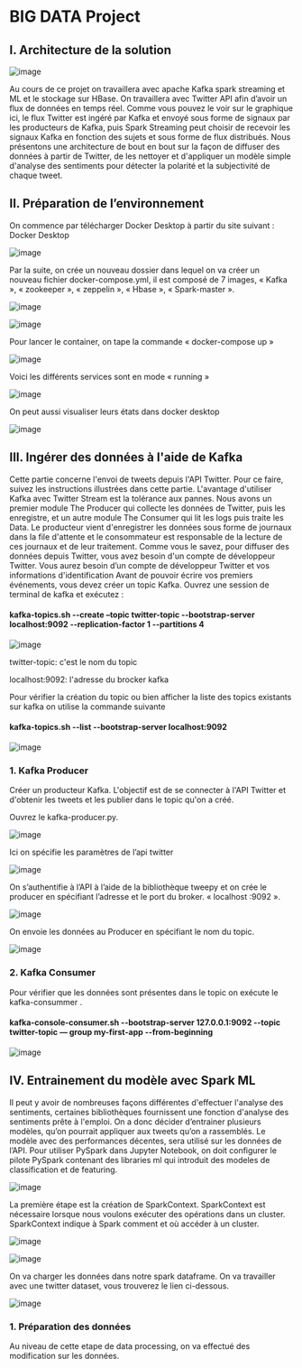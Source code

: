 # BIG DATA Project

## I.	Architecture de la solution

![image](https://user-images.githubusercontent.com/78708481/211147804-2ba829ca-59e2-4344-aacd-478ccc25e8d1.png)

Au cours de ce projet on travaillera avec apache Kafka spark streaming et ML et le stockage sur HBase. On travaillera avec Twitter API afin d’avoir un flux de données en temps réel.
Comme vous pouvez le voir sur le graphique ici, le flux Twitter est ingéré par Kafka et envoyé sous forme de signaux par les producteurs de Kafka, puis Spark Streaming peut choisir de recevoir les signaux Kafka en fonction des sujets et sous forme de flux distribués. 
Nous présentons une architecture de bout en bout sur la façon de diffuser des données à partir de Twitter, de les nettoyer et d'appliquer un modèle simple d'analyse des sentiments pour détecter la polarité et la subjectivité de chaque tweet.

## II. Préparation de l’environnement
On commence par télécharger Docker Desktop à partir du site suivant : Docker Desktop

![image](https://user-images.githubusercontent.com/78708481/211148970-0aaba6ac-c681-4ee2-a1ad-e32a9c93876f.png)

Par la suite, on crée un nouveau dossier dans lequel on va créer un nouveau fichier docker-compose.yml, il est composé de 7 images, « Kafka », « zookeeper », « zeppelin », « Hbase », « Spark-master ».

![image](https://user-images.githubusercontent.com/78708481/211149025-f62217de-0998-44ea-9bae-ceafd03010ed.png)

![image](https://user-images.githubusercontent.com/78708481/211149032-61911dea-9e02-4d01-b4ae-8b3d8813fbd2.png)

Pour lancer le container, on tape la commande « docker-compose up » 

![image](https://user-images.githubusercontent.com/78708481/211149054-81ce4f9a-147e-496f-af24-abdafa3e7aa0.png)

Voici les différents services sont en mode « running »

![image](https://user-images.githubusercontent.com/78708481/211149066-c2704ced-fae8-48c0-820c-1d7cda6c1a98.png)

On peut aussi visualiser leurs états dans docker desktop

![image](https://user-images.githubusercontent.com/78708481/211149085-7778b5cd-8bbb-49a2-90a2-dc602c62b8b0.png)

## III.	Ingérer des données à l'aide de Kafka
Cette partie concerne l'envoi de tweets depuis l'API Twitter. Pour ce faire, suivez les instructions illustrées dans cette partie.
L'avantage d'utiliser Kafka avec Twitter Stream est la tolérance aux pannes. Nous avons un premier module The Producer qui collecte les données de Twitter, puis les enregistre, et un autre module The Consumer qui lit les logs puis traite les Data. Le producteur vient d'enregistrer les données sous forme de journaux dans la file d'attente et le consommateur est responsable de la lecture de ces journaux et de leur traitement.
Comme vous le savez, pour diffuser des données depuis Twitter, vous avez besoin d'un compte de développeur Twitter. Vous aurez besoin d’un compte de développeur Twitter et vos informations d'identification
Avant de pouvoir écrire vos premiers événements, vous devez créer un topic Kafka. Ouvrez une session de terminal de kafka et exécutez : 
#### kafka-topics.sh --create –topic twitter-topic --bootstrap-server localhost:9092 --replication-factor 1 --partitions 4

![image](https://user-images.githubusercontent.com/78708481/211149234-7366047b-3162-4a54-b521-e800478e0dc3.png)

twitter-topic: c'est le nom du topic 

localhost:9092: l'adresse du brocker kafka

Pour vérifier la création du topic ou bien afficher la liste des topics existants sur kafka on utilise la commande suivante
#### kafka-topics.sh --list --bootstrap-server localhost:9092

![image](https://user-images.githubusercontent.com/78708481/211149276-aa78fdfb-b1c5-4997-8a5a-be337f311188.png)

### 1.	Kafka Producer

Créer un producteur Kafka. L'objectif est de se connecter à l'API Twitter et d'obtenir les tweets et les publier dans le topic qu'on a créé.

 Ouvrez le kafka-producer.py.
 
 ![image](https://user-images.githubusercontent.com/78708481/211149402-9383ed1b-4acc-48b0-b086-68b6d26bc7bf.png)

Ici on spécifie les paramètres de l’api twitter

![image](https://user-images.githubusercontent.com/78708481/211149418-332ad1c3-bbd6-42c7-8318-818306c53b6f.png)

On s’authentifie à l’API à l’aide de la bibliothèque tweepy et on crée le producer en spécifiant l’adresse et le port du broker. « localhost :9092 ».

![image](https://user-images.githubusercontent.com/78708481/211149438-da22e10b-5c4b-4fb9-aa36-44dfdc250c06.png)

On envoie les données au Producer en spécifiant le nom du topic.

![image](https://user-images.githubusercontent.com/78708481/211149454-d65e9be4-dd42-4667-888f-0cfa9ab1f82f.png)


### 2.	Kafka Consumer
Pour vérifier que les données sont présentes dans le topic on exécute le kafka-consummer .
#### kafka-console-consumer.sh --bootstrap-server 127.0.0.1:9092 --topic twitter-topic — group my-first-app --from-beginning

![image](https://user-images.githubusercontent.com/78708481/211149519-e6cf72c4-99d1-4eed-8294-2f3db6e86ea4.png)

## IV.	Entrainement du modèle avec Spark ML

Il peut y avoir de nombreuses façons différentes d'effectuer l'analyse des sentiments, certaines bibliothèques fournissent une fonction d'analyse des sentiments prête à l'emploi. On a donc décider d’entrainer plusieurs modèles, qu’on pourrait appliquer aux tweets qu’on a rassemblés. Le modèle avec des performances décentes, sera utilisé sur les données de l’API. 
Pour utiliser PySpark dans Jupyter Notebook, on doit configurer le pilote PySpark contenant des libraries ml qui introduit des modeles de classification et de featuring.

![image](https://user-images.githubusercontent.com/78708481/211149646-ded038cb-ed67-4cc8-954c-1aba4b074420.png)


La première étape est la création de SparkContext. SparkContext est nécessaire lorsque nous voulons exécuter des opérations dans un cluster. SparkContext indique à Spark comment et où accéder à un cluster. 

![image](https://user-images.githubusercontent.com/78708481/211149656-cdb19bb1-2fe4-422d-83ad-78155bb5dc81.png)

![image](https://user-images.githubusercontent.com/78708481/211149661-c761bca7-0311-4d53-8467-c0cc2a511cc2.png)

On va charger les données dans notre spark dataframe. On va travailler avec une twitter dataset, vous trouverez le lien ci-dessous.


![image](https://user-images.githubusercontent.com/78708481/211149674-92f1ba8a-136b-47cc-9822-424e31aafda4.png)


### 1.	Préparation des données
Au niveau de cette etape de data processing, on va effectué des modification sur les données.






 

 





